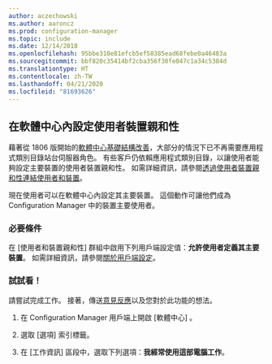 ```yaml
---
author: aczechowski
ms.author: aaroncz
ms.prod: configuration-manager
ms.topic: include
ms.date: 12/14/2018
ms.openlocfilehash: 95bbe310e81efcb5ef58385ead68febe0a46483a
ms.sourcegitcommit: bbf820c35414bf2cba356f30fe047c1a34c5384d
ms.translationtype: HT
ms.contentlocale: zh-TW
ms.lasthandoff: 04/21/2020
ms.locfileid: "81693626"
---
```

## <a name="configure-user-device-affinity-in-software-center"></a><a name="bkmk_uda"></a> 在軟體中心內設定使用者裝置親和性
<!--3485366-->
藉著從 1806 版開始的[軟體中心基礎結構改善](../../../plan-design/changes/whats-new-in-version-1806.md#software-center-infrastructure-improvements)，大部分的情況下已不再需要應用程式類別目錄站台伺服器角色。 有些客戶仍依賴應用程式類別目錄，以讓使用者能夠設定主要裝置的使用者裝置親和性。 如需詳細資訊，請參閱[透過使用者裝置親和性連結使用者和裝置](../../../../apps/deploy-use/link-users-and-devices-with-user-device-affinity.md)。

現在使用者可以在軟體中心內設定其主要裝置。 這個動作可讓他們成為 Configuration Manager 中的裝置主要使用者。


### <a name="prerequisite"></a>必要條件

在 [使用者和裝置親和性]  群組中啟用下列用戶端設定值：**允許使用者定義其主要裝置**。 如需詳細資訊，請參閱[關於用戶端設定](../../../clients/deploy/about-client-settings.md#user-and-device-affinity)。


### <a name="try-it-out"></a>試試看！

請嘗試完成工作。 接著，傳送[意見反應](../../../understand/find-help.md#product-feedback)以及您對於此功能的想法。

1. 在 Configuration Manager 用戶端上開啟 [軟體中心]  。  

2. 選取 [選項]  索引標籤。  

3. 在 [工作資訊]  區段中，選取下列選項：**我經常使用這部電腦工作**。  

